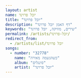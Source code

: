 ```yaml
---
layout: artist
name: יובל פרוינד
title: "יובל פרוינד"
description: "דף האמן יובל פרוינד"
keywords: "שירים, מוזיקה, יובל פרוינד"
permalink: /artists/יובל-פרוינד/
redirect_from:
  - /artists/list/יובל פרוינד
songs:
  - number: "32778"
    name: "כשהנשמה מאירה"
    album: "סינגלים"
    artist: "יובל פרוינד"
---
```

